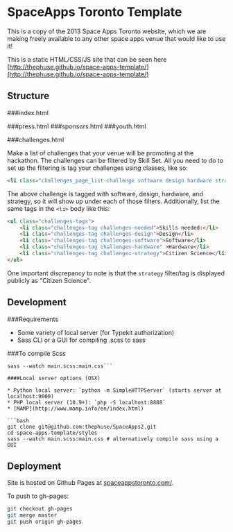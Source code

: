 SpaceApps Toronto Template
=============

This is a copy of the 2013 Space Apps Toronto website, which we are making freely available to any other space apps venue that would like to use it!

This is a static HTML/CSS/JS site that can be seen here [http://thephuse.github.io/space-apps-template/](http://thephuse.github.io/space-apps-template/)

Structure
-------------

###index.html



###press.html
###sponsors.html
###youth.html


###challenges.html

Make a list of challenges that your venue will be promoting at the hackathon. The challenges can be filtered by Skill Set. All you need to do to set up the filtering is tag your challenges using classes, like so:

```html
<li class="challenges_page_list-challenge software design hardware strategy">
```

The above challenge is tagged with software, design, hardware, and strategy, so it will show up under each of those filters. Additionally, list the same tags in the `<li>` body like this:


```html
<ul class="challenges-tags">
	<li class="challenges-tag challenges-needed">Skills needed:</li>
	<li class="challenges-tag challenges-design">Design</li>
	<li class="challenges-tag challenges-software">Software</li>
	<li class="challenges-tag challenges-hardware" >Hardware</li>
	<li class="challenges-tag challenges-strategy">Citizen Science</li>
</ul>
```

One important discrepancy to note is that the `strategy` filter/tag is displayed publicly as "Citizen Science".

Development
-------------

###Requirements

* Some variety of local server (for Typekit authorization)
* Sass CLI or a GUI for compiling .scss to sass

###To compile Scss
```cd space-apps-template/styles
sass --watch main.scss:main.css```

####Local server options (OSX)

* Python local server: `python -m SimpleHTTPServer` (starts server at localhost:9000)
* PHP local server (10.9+): `php -S localhost:8888`
* [MAMP](http://www.mamp.info/en/index.html)

```bash
git clone git@github.com:thephuse/SpaceApps2.git
cd space-apps-template/styles
sass --watch main.scss:main.css # alternatively compile sass using a GUI
```

Deployment
------------
Site is hosted on Github Pages at [spaceappstoronto.com/](http://spaceappstoronto.com/).

To push to gh-pages:

```bash
git checkout gh-pages
git merge master
git push origin gh-pages
```